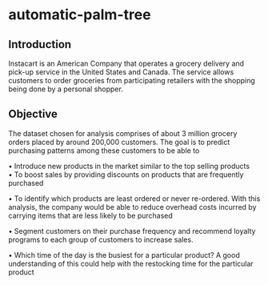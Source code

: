 # automatic-palm-tree

## Introduction
Instacart is an American Company that operates a grocery delivery and pick-up service in the United States and Canada. The service allows customers to order groceries from participating retailers with the shopping being done by a personal shopper.

## Objective

The dataset chosen for analysis comprises of about 3 million grocery orders placed by around 200,000 customers. The goal is to predict purchasing patterns among these customers to be able to

•	Introduce new products in the market similar to the top selling products <br>
•	To boost sales by providing discounts on products that are frequently purchased

•	To identify which products are least ordered or never re-ordered. With this analysis, the company would be able to reduce overhead costs incurred by carrying items that are less likely to be purchased

•	Segment customers on their purchase frequency and recommend loyalty programs to each group of customers to increase sales.

•	Which time of the day is the busiest for a particular product? A good understanding of this could help with the restocking time for the particular product

